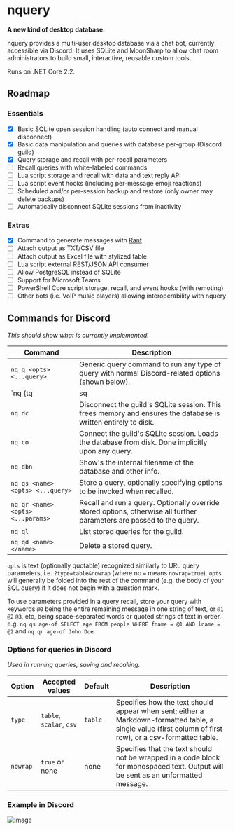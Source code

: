 # nquery

**A new kind of desktop database.**

nquery provides a multi-user desktop database via a chat bot, currently accessible via Discord. It uses SQLite and MoonSharp to allow chat room administrators to build small, interactive, reusable custom tools.

Runs on .NET Core 2.2.

## Roadmap

### Essentials

- [x] Basic SQLite open session handling (auto connect and manual disconnect)
- [x] Basic data manipulation and queries with database per-group (Discord guild)
- [x] Query storage and recall with per-recall parameters
- [ ] Recall queries with white-labeled commands
- [ ] Lua script storage and recall with data and text reply API
- [ ] Lua script event hooks (including per-message emoji reactions)
- [ ] Scheduled and/or per-session backup and restore (only owner may delete backups)
- [ ] Automatically disconnect SQLite sessions from inactivity

### Extras

- [x] Command to generate messages with [Rant](https://github.com/TheBerkin/rant)
- [ ] Attach output as TXT/CSV file
- [ ] Attach output as Excel file with stylized table
- [ ] Lua script external REST/JSON API consumer
- [ ] Allow PostgreSQL instead of SQLite
- [ ] Support for Microsoft Teams
- [ ] PowerShell Core script storage, recall, and event hooks (with remoting)
- [ ] Other bots (i.e. VoIP music players) allowing interoperability with nquery

## Commands for Discord

*This should show what is currently implemented.*

| Command                           | Description                                                                                                           |
| --------------------------------- | --------------------------------------------------------------------------------------------------------------------- |
| `nq q <opts> <...query>`          | Generic query command to run any type of query with normal Discord-related options (shown below).                     |
| `nq (tq|sq|cq) <...query>`        | Query with pre-filled `type` being `table`, `scalar`, or `csv` respectively.                                          |
| `nq dc`                           | Disconnect the guild's SQLite session. This frees memory and ensures the database is written entirely to disk.        |
| `nq co`                           | Connect the guild's SQLite session. Loads the database from disk. Done implicitly upon any query.                     |
| `nq dbn`                          | Show's the internal filename of the database and other info.                                                          |
| `nq qs <name> <opts> <...query>`  | Store a query, optionally specifying options to be invoked when recalled.                                             |
| `nq qr <name> <opts> <...params>` | Recall and run a query. Optionally override stored options, otherwise all further parameters are passed to the query. |
| `nq ql`                           | List stored queries for the guild.                                                                                    |
| `nq qd <name></name>`             | Delete a stored query.                                                                                                |

`opts` is text (optionally quotable) recognized similarly to URL query parameters, i.e. `?type=table&nowrap` (where no `=` means `nowrap=true`). `opts` will generally be folded into the rest of the command (e.g. the body of your SQL query) if it does not begin with a question mark.

To use parameters provided in a query recall, store your query with keywords `@0` being the entire remaining message in one string of text, or `@1` `@2` `@3`, etc, being space-separated words or quoted strings of text in order. e.g. `nq qs age-of SELECT age FROM people WHERE fname = @1 AND lname = @2` and `nq qr age-of John Doe`

### Options for queries in Discord

*Used in running queries, saving and recalling.*

| Option   | Accepted values          | Default | Description                                                                                                                                              |
| -------- | ------------------------ | ------- | -------------------------------------------------------------------------------------------------------------------------------------------------------- |
| `type`   | `table`, `scalar`, `csv` | `table` | Specifies how the text should appear when sent; either a Markdown-formatted table, a single value (first column of first row), or a csv-formatted table. |
| `nowrap` | `true` or none           | none    | Specifies that the text should not be wrapped in a code block for monospaced text. Output will be sent as an unformatted message.                        |

### Example in Discord

![image](https://user-images.githubusercontent.com/37567272/64517669-6b719f00-d2b6-11e9-9d32-468cb23f12b9.png)
